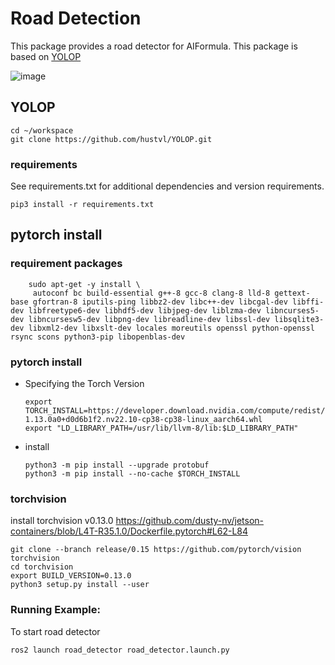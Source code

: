 # Road Detection
This package provides a road detector for AIFormula.
This package is based on [YOLOP](https://github.com/hustvl/YOLOP)

![image](https://github.com/user-attachments/assets/078b5c81-7e08-4ad7-9dc2-9ec09a537de5)

## YOLOP
```
cd ~/workspace
git clone https://github.com/hustvl/YOLOP.git
```
### requirements
See requirements.txt for additional dependencies and version requirements.
```
pip3 install -r requirements.txt
```

## pytorch install

### requirement packages

```
    sudo apt-get -y install \
     autoconf bc build-essential g++-8 gcc-8 clang-8 lld-8 gettext-base gfortran-8 iputils-ping libbz2-dev libc++-dev libcgal-dev libffi-dev libfreetype6-dev libhdf5-dev libjpeg-dev liblzma-dev libncurses5-dev libncursesw5-dev libpng-dev libreadline-dev libssl-dev libsqlite3-dev libxml2-dev libxslt-dev locales moreutils openssl python-openssl rsync scons python3-pip libopenblas-dev
```

### pytorch install
* Specifying the Torch Version

    ```
    export TORCH_INSTALL=https://developer.download.nvidia.com/compute/redist/jp/v502/pytorch/torch-1.13.0a0+d0d6b1f2.nv22.10-cp38-cp38-linux_aarch64.whl
    export "LD_LIBRARY_PATH=/usr/lib/llvm-8/lib:$LD_LIBRARY_PATH"
    ```

* install

    ```
    python3 -m pip install --upgrade protobuf
    python3 -m pip install --no-cache $TORCH_INSTALL
    ```

### torchvision

install torchvision v0.13.0
https://github.com/dusty-nv/jetson-containers/blob/L4T-R35.1.0/Dockerfile.pytorch#L62-L84

```
git clone --branch release/0.15 https://github.com/pytorch/vision torchvision
cd torchvision
export BUILD_VERSION=0.13.0
python3 setup.py install --user
```
### Running Example:
To start road detector
```
ros2 launch road_detector road_detector.launch.py
```
